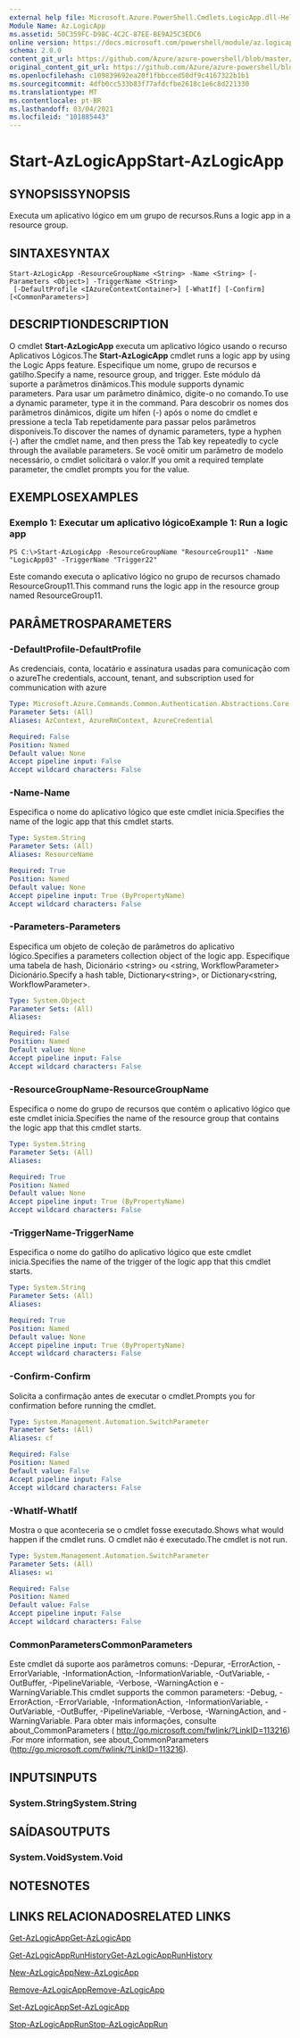 ```yaml
---
external help file: Microsoft.Azure.PowerShell.Cmdlets.LogicApp.dll-Help.xml
Module Name: Az.LogicApp
ms.assetid: 50C359FC-D98C-4C2C-87EE-BE9A25C3EDC6
online version: https://docs.microsoft.com/powershell/module/az.logicapp/start-azlogicapp
schema: 2.0.0
content_git_url: https://github.com/Azure/azure-powershell/blob/master/src/LogicApp/LogicApp/help/Start-AzLogicApp.md
original_content_git_url: https://github.com/Azure/azure-powershell/blob/master/src/LogicApp/LogicApp/help/Start-AzLogicApp.md
ms.openlocfilehash: c109839692ea20f1fbbcced50df9c4167322b1b1
ms.sourcegitcommit: 4dfb0cc533b83f77afdcfbe2618c1e6c8d221330
ms.translationtype: MT
ms.contentlocale: pt-BR
ms.lasthandoff: 03/04/2021
ms.locfileid: "101885443"
---
```

# <span data-ttu-id="9d46f-101">Start-AzLogicApp</span><span class="sxs-lookup"><span data-stu-id="9d46f-101">Start-AzLogicApp</span></span>

## <span data-ttu-id="9d46f-102">SYNOPSIS</span><span class="sxs-lookup"><span data-stu-id="9d46f-102">SYNOPSIS</span></span>
<span data-ttu-id="9d46f-103">Executa um aplicativo lógico em um grupo de recursos.</span><span class="sxs-lookup"><span data-stu-id="9d46f-103">Runs a logic app in a resource group.</span></span>

## <span data-ttu-id="9d46f-104">SINTAXE</span><span class="sxs-lookup"><span data-stu-id="9d46f-104">SYNTAX</span></span>

```
Start-AzLogicApp -ResourceGroupName <String> -Name <String> [-Parameters <Object>] -TriggerName <String>
 [-DefaultProfile <IAzureContextContainer>] [-WhatIf] [-Confirm] [<CommonParameters>]
```

## <span data-ttu-id="9d46f-105">DESCRIPTION</span><span class="sxs-lookup"><span data-stu-id="9d46f-105">DESCRIPTION</span></span>
<span data-ttu-id="9d46f-106">O cmdlet **Start-AzLogicApp** executa um aplicativo lógico usando o recurso Aplicativos Lógicos.</span><span class="sxs-lookup"><span data-stu-id="9d46f-106">The **Start-AzLogicApp** cmdlet runs a logic app by using the Logic Apps feature.</span></span>
<span data-ttu-id="9d46f-107">Especifique um nome, grupo de recursos e gatilho.</span><span class="sxs-lookup"><span data-stu-id="9d46f-107">Specify a name, resource group, and trigger.</span></span>
<span data-ttu-id="9d46f-108">Este módulo dá suporte a parâmetros dinâmicos.</span><span class="sxs-lookup"><span data-stu-id="9d46f-108">This module supports dynamic parameters.</span></span>
<span data-ttu-id="9d46f-109">Para usar um parâmetro dinâmico, digite-o no comando.</span><span class="sxs-lookup"><span data-stu-id="9d46f-109">To use a dynamic parameter, type it in the command.</span></span>
<span data-ttu-id="9d46f-110">Para descobrir os nomes dos parâmetros dinâmicos, digite um hífen (-) após o nome do cmdlet e pressione a tecla Tab repetidamente para passar pelos parâmetros disponíveis.</span><span class="sxs-lookup"><span data-stu-id="9d46f-110">To discover the names of dynamic parameters, type a hyphen (-) after the cmdlet name, and then press the Tab key repeatedly to cycle through the available parameters.</span></span>
<span data-ttu-id="9d46f-111">Se você omitir um parâmetro de modelo necessário, o cmdlet solicitará o valor.</span><span class="sxs-lookup"><span data-stu-id="9d46f-111">If you omit a required template parameter, the cmdlet prompts you for the value.</span></span>

## <span data-ttu-id="9d46f-112">EXEMPLOS</span><span class="sxs-lookup"><span data-stu-id="9d46f-112">EXAMPLES</span></span>

### <span data-ttu-id="9d46f-113">Exemplo 1: Executar um aplicativo lógico</span><span class="sxs-lookup"><span data-stu-id="9d46f-113">Example 1: Run a logic app</span></span>
```
PS C:\>Start-AzLogicApp -ResourceGroupName "ResourceGroup11" -Name "LogicApp03" -TriggerName "Trigger22"
```

<span data-ttu-id="9d46f-114">Este comando executa o aplicativo lógico no grupo de recursos chamado ResourceGroup11.</span><span class="sxs-lookup"><span data-stu-id="9d46f-114">This command runs the logic app in the resource group named ResourceGroup11.</span></span>

## <span data-ttu-id="9d46f-115">PARÂMETROS</span><span class="sxs-lookup"><span data-stu-id="9d46f-115">PARAMETERS</span></span>

### <span data-ttu-id="9d46f-116">-DefaultProfile</span><span class="sxs-lookup"><span data-stu-id="9d46f-116">-DefaultProfile</span></span>
<span data-ttu-id="9d46f-117">As credenciais, conta, locatário e assinatura usadas para comunicação com o azure</span><span class="sxs-lookup"><span data-stu-id="9d46f-117">The credentials, account, tenant, and subscription used for communication with azure</span></span>

```yaml
Type: Microsoft.Azure.Commands.Common.Authentication.Abstractions.Core.IAzureContextContainer
Parameter Sets: (All)
Aliases: AzContext, AzureRmContext, AzureCredential

Required: False
Position: Named
Default value: None
Accept pipeline input: False
Accept wildcard characters: False
```

### <span data-ttu-id="9d46f-118">-Name</span><span class="sxs-lookup"><span data-stu-id="9d46f-118">-Name</span></span>
<span data-ttu-id="9d46f-119">Especifica o nome do aplicativo lógico que este cmdlet inicia.</span><span class="sxs-lookup"><span data-stu-id="9d46f-119">Specifies the name of the logic app that this cmdlet starts.</span></span>

```yaml
Type: System.String
Parameter Sets: (All)
Aliases: ResourceName

Required: True
Position: Named
Default value: None
Accept pipeline input: True (ByPropertyName)
Accept wildcard characters: False
```

### <span data-ttu-id="9d46f-120">-Parameters</span><span class="sxs-lookup"><span data-stu-id="9d46f-120">-Parameters</span></span>
<span data-ttu-id="9d46f-121">Especifica um objeto de coleção de parâmetros do aplicativo lógico.</span><span class="sxs-lookup"><span data-stu-id="9d46f-121">Specifies a parameters collection object of the logic app.</span></span>
<span data-ttu-id="9d46f-122">Especifique uma tabela de hash, Dicionário \<string\> ou \<string, WorkflowParameter\> Dicionário.</span><span class="sxs-lookup"><span data-stu-id="9d46f-122">Specify a hash table, Dictionary\<string\>, or Dictionary\<string, WorkflowParameter\>.</span></span>

```yaml
Type: System.Object
Parameter Sets: (All)
Aliases:

Required: False
Position: Named
Default value: None
Accept pipeline input: False
Accept wildcard characters: False
```

### <span data-ttu-id="9d46f-123">-ResourceGroupName</span><span class="sxs-lookup"><span data-stu-id="9d46f-123">-ResourceGroupName</span></span>
<span data-ttu-id="9d46f-124">Especifica o nome do grupo de recursos que contém o aplicativo lógico que este cmdlet inicia.</span><span class="sxs-lookup"><span data-stu-id="9d46f-124">Specifies the name of the resource group that contains the logic app that this cmdlet starts.</span></span>

```yaml
Type: System.String
Parameter Sets: (All)
Aliases:

Required: True
Position: Named
Default value: None
Accept pipeline input: True (ByPropertyName)
Accept wildcard characters: False
```

### <span data-ttu-id="9d46f-125">-TriggerName</span><span class="sxs-lookup"><span data-stu-id="9d46f-125">-TriggerName</span></span>
<span data-ttu-id="9d46f-126">Especifica o nome do gatilho do aplicativo lógico que este cmdlet inicia.</span><span class="sxs-lookup"><span data-stu-id="9d46f-126">Specifies the name of the trigger of the logic app that this cmdlet starts.</span></span>

```yaml
Type: System.String
Parameter Sets: (All)
Aliases:

Required: True
Position: Named
Default value: None
Accept pipeline input: True (ByPropertyName)
Accept wildcard characters: False
```

### <span data-ttu-id="9d46f-127">-Confirm</span><span class="sxs-lookup"><span data-stu-id="9d46f-127">-Confirm</span></span>
<span data-ttu-id="9d46f-128">Solicita a confirmação antes de executar o cmdlet.</span><span class="sxs-lookup"><span data-stu-id="9d46f-128">Prompts you for confirmation before running the cmdlet.</span></span>

```yaml
Type: System.Management.Automation.SwitchParameter
Parameter Sets: (All)
Aliases: cf

Required: False
Position: Named
Default value: False
Accept pipeline input: False
Accept wildcard characters: False
```

### <span data-ttu-id="9d46f-129">-WhatIf</span><span class="sxs-lookup"><span data-stu-id="9d46f-129">-WhatIf</span></span>
<span data-ttu-id="9d46f-130">Mostra o que aconteceria se o cmdlet fosse executado.</span><span class="sxs-lookup"><span data-stu-id="9d46f-130">Shows what would happen if the cmdlet runs.</span></span>
<span data-ttu-id="9d46f-131">O cmdlet não é executado.</span><span class="sxs-lookup"><span data-stu-id="9d46f-131">The cmdlet is not run.</span></span>

```yaml
Type: System.Management.Automation.SwitchParameter
Parameter Sets: (All)
Aliases: wi

Required: False
Position: Named
Default value: False
Accept pipeline input: False
Accept wildcard characters: False
```

### <span data-ttu-id="9d46f-132">CommonParameters</span><span class="sxs-lookup"><span data-stu-id="9d46f-132">CommonParameters</span></span>
<span data-ttu-id="9d46f-133">Este cmdlet dá suporte aos parâmetros comuns: -Depurar, -ErrorAction, -ErrorVariable, -InformationAction, -InformationVariable, -OutVariable, -OutBuffer, -PipelineVariable, -Verbose, -WarningAction e -WarningVariable.</span><span class="sxs-lookup"><span data-stu-id="9d46f-133">This cmdlet supports the common parameters: -Debug, -ErrorAction, -ErrorVariable, -InformationAction, -InformationVariable, -OutVariable, -OutBuffer, -PipelineVariable, -Verbose, -WarningAction, and -WarningVariable.</span></span> <span data-ttu-id="9d46f-134">Para obter mais informações, consulte about_CommonParameters ( http://go.microsoft.com/fwlink/?LinkID=113216) .</span><span class="sxs-lookup"><span data-stu-id="9d46f-134">For more information, see about_CommonParameters (http://go.microsoft.com/fwlink/?LinkID=113216).</span></span>

## <span data-ttu-id="9d46f-135">INPUTS</span><span class="sxs-lookup"><span data-stu-id="9d46f-135">INPUTS</span></span>

### <span data-ttu-id="9d46f-136">System.String</span><span class="sxs-lookup"><span data-stu-id="9d46f-136">System.String</span></span>

## <span data-ttu-id="9d46f-137">SAÍDAS</span><span class="sxs-lookup"><span data-stu-id="9d46f-137">OUTPUTS</span></span>

### <span data-ttu-id="9d46f-138">System.Void</span><span class="sxs-lookup"><span data-stu-id="9d46f-138">System.Void</span></span>

## <span data-ttu-id="9d46f-139">NOTES</span><span class="sxs-lookup"><span data-stu-id="9d46f-139">NOTES</span></span>

## <span data-ttu-id="9d46f-140">LINKS RELACIONADOS</span><span class="sxs-lookup"><span data-stu-id="9d46f-140">RELATED LINKS</span></span>

[<span data-ttu-id="9d46f-141">Get-AzLogicApp</span><span class="sxs-lookup"><span data-stu-id="9d46f-141">Get-AzLogicApp</span></span>](./Get-AzLogicApp.md)

[<span data-ttu-id="9d46f-142">Get-AzLogicAppRunHistory</span><span class="sxs-lookup"><span data-stu-id="9d46f-142">Get-AzLogicAppRunHistory</span></span>](./Get-AzLogicAppRunHistory.md)

[<span data-ttu-id="9d46f-143">New-AzLogicApp</span><span class="sxs-lookup"><span data-stu-id="9d46f-143">New-AzLogicApp</span></span>](./New-AzLogicApp.md)

[<span data-ttu-id="9d46f-144">Remove-AzLogicApp</span><span class="sxs-lookup"><span data-stu-id="9d46f-144">Remove-AzLogicApp</span></span>](./Remove-AzLogicApp.md)

[<span data-ttu-id="9d46f-145">Set-AzLogicApp</span><span class="sxs-lookup"><span data-stu-id="9d46f-145">Set-AzLogicApp</span></span>](./Set-AzLogicApp.md)

[<span data-ttu-id="9d46f-146">Stop-AzLogicAppRun</span><span class="sxs-lookup"><span data-stu-id="9d46f-146">Stop-AzLogicAppRun</span></span>](./Stop-AzLogicAppRun.md)


